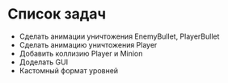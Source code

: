 # Список задач
- Сделать анимации уничтожения EnemyBullet, PlayerBullet
- Сделать анимацию уничтожения Player
- Добавить коллизию Player и Minion
- Доделать GUI
- Кастомный формат уровней
